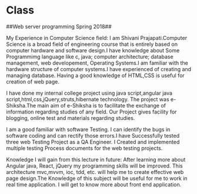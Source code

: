 # Class

##Web server programming Spring 2018##

My Experience in Computer Science field: I am Shivani Prajapati.Computer Science is a broad field of engineering course that is entirely based on computer hardware and software design.I have knowledge about Some Programmimg language like c, java; computer architecture; database management, web developement, Operating Systems.I am familiar with the hardware structure of computer systems.I have experienced of creating and managing database. Having a good knowledge of HTML,CSS is useful for creation of web page.

I have done my internal college project using java script,angular java script,html,css,jQuery,struts,hibernate technology. The project was e-Shiksha.The main aim of e-Shiksha is to facilitate the exchange of information regarding studies of any field. Our Project gives facility for blogging, online test and materials regarding studies.

I am a good familiar with software Testing. I can identify the bugs in software coding and can rectify those errors.I have Successfully tested three web Testing Project as a QA Engineer. I Created and implemented multiple testing Process documents for the web testing projects.

Knowledge I will gain from this lecture in future: After learning more about Angular java, React, jQuery my programming skills will be improved. This architecture mvc,mvvm, ioc, tdd, etc. will help me to create effective web page design.The Knowledge of this subject will be useful for me to work in real time application. I will get to know more about front end application.
